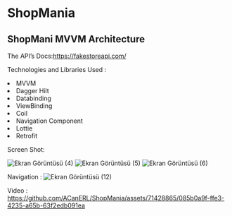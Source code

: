 # ShopMania

<h2>ShopMani MVVM  Architecture</h2>

The API’s Docs:https://fakestoreapi.com/

Technologies and Libraries Used :

<li>MVVM</li>
<li>Dagger Hilt</li>
<li>Databinding</li>
<li>ViewBinding</li>
<li>Coil</li>
<li>Navigation Component</li>
<li>Lottie</li>
<li>Retrofit</li>

Screen Shot:


 
![Ekran Görüntüsü (4)](https://github.com/ACanERL/ShopMania/assets/71428865/94fbbee7-df72-495f-a024-60c62d5ba3cd)
![Ekran Görüntüsü (5)](https://github.com/ACanERL/ShopMania/assets/71428865/24b75cc8-6c2c-4405-b6a5-54ffcc50b1d2)
![Ekran Görüntüsü (6)](https://github.com/ACanERL/ShopMania/assets/71428865/de43dea0-5dfc-4613-a7ed-01ebf16fd955)



Navigation :
![Ekran Görüntüsü (12)](https://github.com/ACanERL/ShopMania/assets/71428865/0161583b-9bfc-49cf-b0e7-552c3e94c821)

Video :
https://github.com/ACanERL/ShopMania/assets/71428865/085b0a9f-ffe3-4235-a65b-63f2edb091ea



